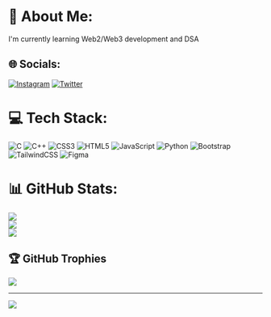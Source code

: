 # 💫 About Me:
I'm currently learning Web2/Web3 development and DSA<br>


## 🌐 Socials:
[![Instagram](https://img.shields.io/badge/Instagram-%23E4405F.svg?logo=Instagram&logoColor=white)](https://instagram.com/muneeb_i._khan) [![Twitter](https://img.shields.io/badge/Twitter-%231DA1F2.svg?logo=Twitter&logoColor=white)](https://twitter.com/MuneebIllahi) 

# 💻 Tech Stack:
![C](https://img.shields.io/badge/c-%2300599C.svg?style=for-the-badge&logo=c&logoColor=white) ![C++](https://img.shields.io/badge/c++-%2300599C.svg?style=for-the-badge&logo=c%2B%2B&logoColor=white) ![CSS3](https://img.shields.io/badge/css3-%231572B6.svg?style=for-the-badge&logo=css3&logoColor=white) ![HTML5](https://img.shields.io/badge/html5-%23E34F26.svg?style=for-the-badge&logo=html5&logoColor=white) ![JavaScript](https://img.shields.io/badge/javascript-%23323330.svg?style=for-the-badge&logo=javascript&logoColor=%23F7DF1E) ![Python](https://img.shields.io/badge/python-3670A0?style=for-the-badge&logo=python&logoColor=ffdd54) ![Bootstrap](https://img.shields.io/badge/bootstrap-%23563D7C.svg?style=for-the-badge&logo=bootstrap&logoColor=white) ![TailwindCSS](https://img.shields.io/badge/tailwindcss-%2338B2AC.svg?style=for-the-badge&logo=tailwind-css&logoColor=white) 	![Figma](https://img.shields.io/badge/figma-%23F24E1E.svg?style=for-the-badge&logo=figma&logoColor=white)
# 📊 GitHub Stats:
![](https://github-readme-stats.vercel.app/api?username=muneeb-i-khan&theme=radical&hide_border=false&include_all_commits=false&count_private=false)<br/>
![](https://github-readme-streak-stats.herokuapp.com/?user=muneeb-i-khan&theme=radical&hide_border=false)<br/>
![](https://github-readme-stats.vercel.app/api/top-langs/?username=muneeb-i-khan&theme=radical&hide_border=false&include_all_commits=false&count_private=false&layout=compact)

## 🏆 GitHub Trophies
![](https://github-profile-trophy.vercel.app/?username=muneeb-i-khan&theme=radical&no-frame=false&no-bg=true&margin-w=4)

---
[![](https://visitcount.itsvg.in/api?id=muneeb-i-khan&icon=0&color=0)](https://visitcount.itsvg.in)
